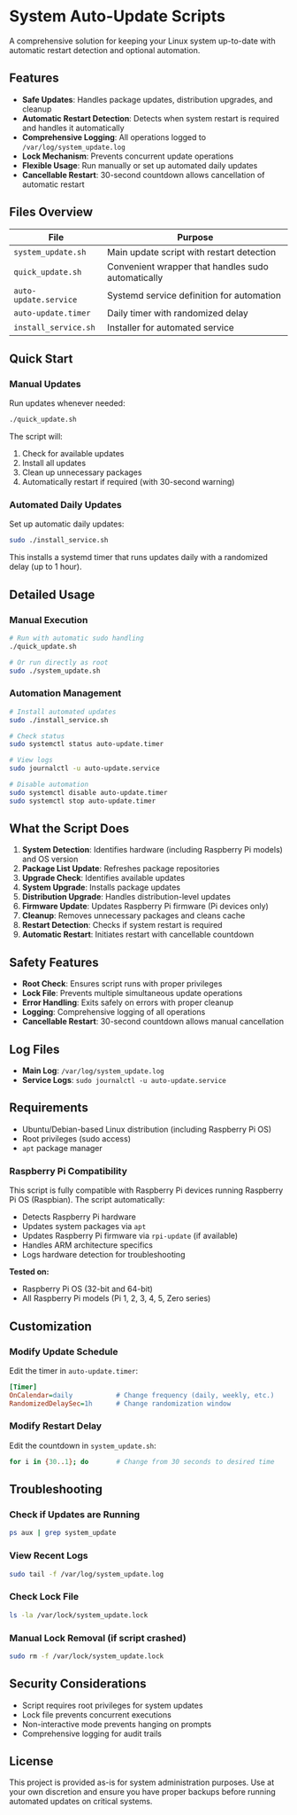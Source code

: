 # System Auto-Update Scripts

A comprehensive solution for keeping your Linux system up-to-date with automatic restart detection and optional automation.

## Features

- **Safe Updates**: Handles package updates, distribution upgrades, and cleanup
- **Automatic Restart Detection**: Detects when system restart is required and handles it automatically
- **Comprehensive Logging**: All operations logged to `/var/log/system_update.log`
- **Lock Mechanism**: Prevents concurrent update operations
- **Flexible Usage**: Run manually or set up automated daily updates
- **Cancellable Restart**: 30-second countdown allows cancellation of automatic restart

## Files Overview

| File | Purpose |
|------|---------|
| `system_update.sh` | Main update script with restart detection |
| `quick_update.sh` | Convenient wrapper that handles sudo automatically |
| `auto-update.service` | Systemd service definition for automation |
| `auto-update.timer` | Daily timer with randomized delay |
| `install_service.sh` | Installer for automated service |

## Quick Start

### Manual Updates

Run updates whenever needed:

```bash
./quick_update.sh
```

The script will:
1. Check for available updates
2. Install all updates
3. Clean up unnecessary packages
4. Automatically restart if required (with 30-second warning)

### Automated Daily Updates

Set up automatic daily updates:

```bash
sudo ./install_service.sh
```

This installs a systemd timer that runs updates daily with a randomized delay (up to 1 hour).

## Detailed Usage

### Manual Execution

```bash
# Run with automatic sudo handling
./quick_update.sh

# Or run directly as root
sudo ./system_update.sh
```

### Automation Management

```bash
# Install automated updates
sudo ./install_service.sh

# Check status
sudo systemctl status auto-update.timer

# View logs
sudo journalctl -u auto-update.service

# Disable automation
sudo systemctl disable auto-update.timer
sudo systemctl stop auto-update.timer
```

## What the Script Does

1. **System Detection**: Identifies hardware (including Raspberry Pi models) and OS version
2. **Package List Update**: Refreshes package repositories
3. **Upgrade Check**: Identifies available updates
4. **System Upgrade**: Installs package updates
5. **Distribution Upgrade**: Handles distribution-level updates
6. **Firmware Update**: Updates Raspberry Pi firmware (Pi devices only)
7. **Cleanup**: Removes unnecessary packages and cleans cache
8. **Restart Detection**: Checks if system restart is required
9. **Automatic Restart**: Initiates restart with cancellable countdown

## Safety Features

- **Root Check**: Ensures script runs with proper privileges
- **Lock File**: Prevents multiple simultaneous update operations
- **Error Handling**: Exits safely on errors with proper cleanup
- **Logging**: Comprehensive logging of all operations
- **Cancellable Restart**: 30-second countdown allows manual cancellation

## Log Files

- **Main Log**: `/var/log/system_update.log`
- **Service Logs**: `sudo journalctl -u auto-update.service`

## Requirements

- Ubuntu/Debian-based Linux distribution (including Raspberry Pi OS)
- Root privileges (sudo access)
- `apt` package manager

### Raspberry Pi Compatibility

This script is fully compatible with Raspberry Pi devices running Raspberry Pi OS (Raspbian). The script automatically:

- Detects Raspberry Pi hardware
- Updates system packages via `apt`
- Updates Raspberry Pi firmware via `rpi-update` (if available)
- Handles ARM architecture specifics
- Logs hardware detection for troubleshooting

**Tested on:**
- Raspberry Pi OS (32-bit and 64-bit)
- All Raspberry Pi models (Pi 1, 2, 3, 4, 5, Zero series)

## Customization

### Modify Update Schedule

Edit the timer in `auto-update.timer`:

```ini
[Timer]
OnCalendar=daily           # Change frequency (daily, weekly, etc.)
RandomizedDelaySec=1h      # Change randomization window
```

### Modify Restart Delay

Edit the countdown in `system_update.sh`:

```bash
for i in {30..1}; do       # Change from 30 seconds to desired time
```

## Troubleshooting

### Check if Updates are Running
```bash
ps aux | grep system_update
```

### View Recent Logs
```bash
sudo tail -f /var/log/system_update.log
```

### Check Lock File
```bash
ls -la /var/lock/system_update.lock
```

### Manual Lock Removal (if script crashed)
```bash
sudo rm -f /var/lock/system_update.lock
```

## Security Considerations

- Script requires root privileges for system updates
- Lock file prevents concurrent executions
- Non-interactive mode prevents hanging on prompts
- Comprehensive logging for audit trails

## License

This project is provided as-is for system administration purposes. Use at your own discretion and ensure you have proper backups before running automated updates on critical systems.